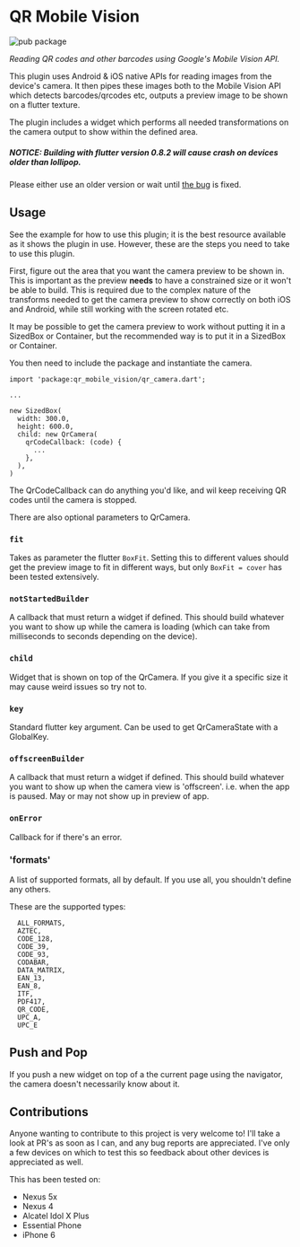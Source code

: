 # QR Mobile Vision

![pub package][version_badge]

_Reading QR codes and other barcodes using Google's Mobile Vision API._

This plugin uses Android & iOS native APIs for reading images from the device's camera.
It then pipes these images both to the Mobile Vision API which detects barcodes/qrcodes etc, 
outputs a preview image to be shown on a flutter texture.

The plugin includes a widget which performs all needed transformations on the camera
output to show within the defined area.

##### NOTICE: Building with flutter version 0.8.2 will cause crash on devices older than lollipop.
Please either use an older version or wait until [the bug](https://github.com/flutter/flutter/issues/21730) is fixed.

## Usage

See the example for how to use this plugin; it is the best resource available as it shows
the plugin in use. However, these are the steps you need to take to
use this plugin.

First, figure out the area that you want the camera preview to be shown in. This is important
as the preview __needs__ to have a constrained size or it won't be able to build. This
is required due to the complex nature of the transforms needed to get the camera preview to
show correctly on both iOS and Android, while still working with the screen rotated etc.

It may be possible to get the camera preview to work without putting it in a SizedBox or Container,
but the recommended way is to put it in a SizedBox or Container.

You then need to include the package and instantiate the camera.

```
import 'package:qr_mobile_vision/qr_camera.dart';

...

new SizedBox(
  width: 300.0,
  height: 600.0,
  child: new QrCamera(
    qrCodeCallback: (code) {
      ...
    },
  ),
)
```

The QrCodeCallback can do anything you'd like, and wil keep receiving QR codes
until the camera is stopped.

There are also optional parameters to QrCamera.

### `fit`

Takes as parameter the flutter `BoxFit`.
Setting this to different values should get the preview image to fit in
different ways, but only `BoxFit = cover` has been tested extensively.

### `notStartedBuilder`

A callback that must return a widget if defined.
This should build whatever you want to show up while the camera is loading (which can take
from milliseconds to seconds depending on the device).

### `child`

Widget that is shown on top of the QrCamera. If you give it a specific size it may cause
weird issues so try not to.

### `key`

Standard flutter key argument. Can be used to get QrCameraState with a GlobalKey.

### `offscreenBuilder`

A callback that must return a widget if defined.
This should build whatever you want to show up when the camera view is 'offscreen'.
i.e. when the app is paused. May or may not show up in preview of app.

### `onError`

Callback for if there's an error.

### 'formats'

A list of supported formats, all by default. If you use all, you shouldn't define any others.

These are the supported types:

```
  ALL_FORMATS,
  AZTEC,
  CODE_128,
  CODE_39,
  CODE_93,
  CODABAR,
  DATA_MATRIX,
  EAN_13,
  EAN_8,
  ITF,
  PDF417,
  QR_CODE,
  UPC_A,
  UPC_E
```

## Push and Pop

If you push a new widget on top of a the current page using the navigator, the camera doesn't
necessarily know about it.

## Contributions

Anyone wanting to contribute to this project is very welcome to! I'll take a look at PR's as soon
 as I can, and any bug reports are appreciated. I've only a few devices on which to test this
 so feedback about other devices is appreciated as well.
 
This has been tested on:

- Nexus 5x
- Nexus 4
- Alcatel Idol X Plus
- Essential Phone
- iPhone 6


[version_badge]: https://img.shields.io/pub/v/qr_mobile_vision.svg
